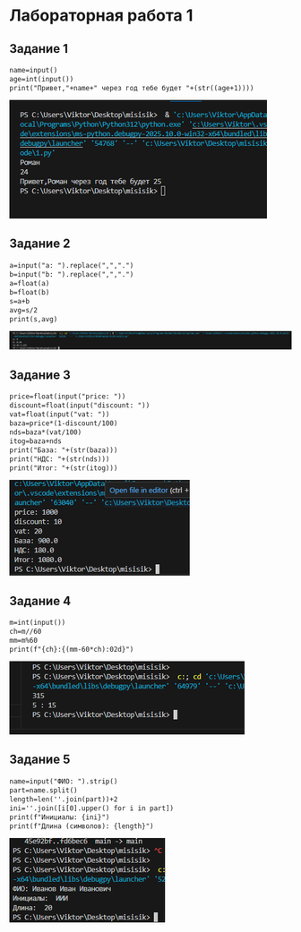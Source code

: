 # **Лабораторная работа 1**
## Задание 1
```
name=input()
age=int(input())
print("Привет,"+name+" через год тебе будет "+(str((age+1))))
```
![01](./images/01.png) 
## Задание 2
```
a=input("a: ").replace(",",".")
b=input("b: ").replace(",",".")
a=float(a)
b=float(b)
s=a+b
avg=s/2
print(s,avg)
```
![02](./images/02.png)
## Задание 3
```
price=float(input("price: "))
discount=float(input("discount: "))
vat=float(input("vat: "))
baza=price*(1-discount/100)
nds=baza*(vat/100)
itog=baza+nds
print("База: "+(str(baza)))
print("НДС: "+(str(nds)))
print("Итог: "+(str(itog)))
```
![03](./images/03.png)
## Задание 4
```
m=int(input())
ch=m//60
mm=m%60
print(f"{ch}:{(mm-60*ch):02d}")
```
![04](./images/04.png)
## Задание 5
```
name=input("ФИО: ").strip()
part=name.split()
length=len(''.join(part))+2
ini=''.join([i[0].upper() for i in part])
print(f"Инициалы: {ini}")
print(f"Длина (символов): {length}")
```
![05](./images/05.png)
